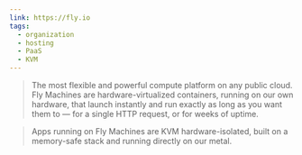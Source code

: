 ```yaml
---
link: https://fly.io
tags:
  - organization
  - hosting
  - PaaS
  - KVM
---
```

> The most flexible and powerful compute platform on any public cloud. Fly Machines are hardware-virtualized containers, running on our own hardware, that launch instantly and run exactly as long as you want them to — for a single HTTP request, or for weeks of uptime.

> Apps running on Fly Machines are KVM hardware-isolated, built on a memory-safe stack and running directly on our metal.
